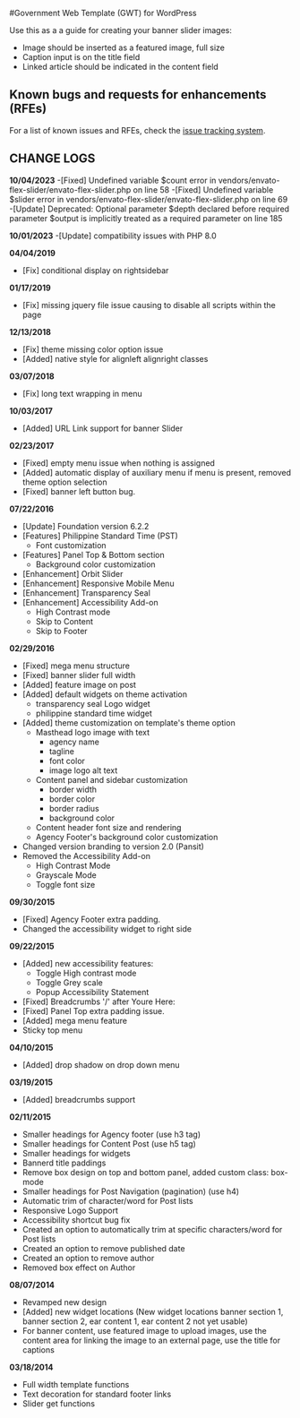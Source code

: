 #Government Web Template (GWT) for WordPress

Use this as a a guide for creating your banner slider images:
- Image should be inserted as a featured image, full size
- Caption input is on the title field
- Linked article should be indicated in the content field

## Known bugs and requests for enhancements (RFEs)
For a list of known issues and RFEs, check the [issue tracking system](...).


## CHANGE LOGS

**10/04/2023**
-[Fixed] Undefined variable $count error in vendors/envato-flex-slider/envato-flex-slider.php on line 58
-[Fixed] Undefined variable $slider error in vendors/envato-flex-slider/envato-flex-slider.php on line 69
-[Update] Deprecated: Optional parameter $depth declared before required parameter $output is implicitly treated as a required parameter on line 185

**10/01/2023**
-[Update] compatibility issues with PHP 8.0

**04/04/2019**
- [Fix] conditional display on rightsidebar

**01/17/2019**
- [Fix] missing jquery file issue causing to disable all scripts within the page

**12/13/2018**
- [Fix] theme missing color option issue
- [Added] native style for alignleft alignright classes

**03/07/2018**
- [Fix] long text wrapping in menu

**10/03/2017**
- [Added] URL Link support for banner Slider

**02/23/2017**
- [Fixed] empty menu issue when nothing is assigned
- [Added] automatic display of auxiliary menu if menu is present, removed theme option selection
- [Fixed] banner left button bug.

**07/22/2016**
- [Update] Foundation version 6.2.2
- [Features] Philippine Standard Time (PST)
    - Font customization
- [Features] Panel Top & Bottom section
    - Background color customization
- [Enhancement] Orbit Slider
- [Enhancement] Responsive Mobile Menu
- [Enhancement] Transparency Seal
- [Enhancement] Accessibility Add-on
    - High Contrast mode
    - Skip to Content
    - Skip to Footer

**02/29/2016**
- [Fixed] mega menu structure
- [Fixed] banner slider full width
- [Added] feature image on post
- [Added] default widgets on theme activation
	- transparency seal Logo widget
	- philippine standard time widget
- [Added] theme customization on template's theme option
    - Masthead logo image with text
        - agency name
        - tagline
        - font color
        - image logo alt text
    - Content panel and sidebar customization
        - border width
        - border color
        - border radius
        - background color
    - Content header font size and rendering
    - Agency Footer's background color customization
- Changed version branding to version 2.0 (Pansit)
- Removed the Accessibility Add-on
    - High Contrast Mode
    - Grayscale Mode
    - Toggle font size

**09/30/2015**
- [Fixed] Agency Footer extra padding.
- Changed the accessibility widget to right side 

**09/22/2015**
- [Added] new accessibility features:
  - Toggle High contrast mode
  - Toggle Grey scale
  - Popup Accessibility Statement
- [Fixed] Breadcrumbs '/' after Youre Here:
- [Fixed] Panel Top extra padding issue.
- [Added] mega menu feature
- Sticky top menu

**04/10/2015**
- [Added] drop shadow on drop down menu

**03/19/2015**
- [Added] breadcrumbs support

**02/11/2015**
- Smaller headings for Agency footer (use h3 tag)
- Smaller headings for Content Post (use h5 tag)
- Smaller headings for widgets
- Bannerd title paddings
- Remove box design on top and bottom panel, added custom class: box-mode
- Smaller headings for Post Navigation (pagination) (use h4)
- Automatic trim of character/word for Post lists
- Responsive Logo Support
- Accessibility shortcut bug fix
- Created an option to automatically trim at specific characters/word for Post lists
- Created an option to remove published date
- Created an option to remove author
- Removed box effect on Author

**08/07/2014**
- Revamped new design
- [Added] new widget locations (New widget locations banner section 1, banner section 2, ear content 1, ear content 2 not yet usable)
- For banner content, use featured image to upload images, use the content area for linking the image to an external page, use the title for captions

**03/18/2014**
- Full width template functions
- Text decoration for standard footer links
- Slider get functions
